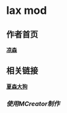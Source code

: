 # lax mod
## **作者首页** 
 **[凉森](https://space.bilibili.com/338260420/)**
## **相关链接** 
 **[夏森大狗](https://space.bilibili.com/568137864/)**
### *使用MCreator制作*
